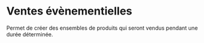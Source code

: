 # Ventes évènementielles

Permet de créer des ensembles de produits qui seront vendus
    pendant une durée déterminée.
